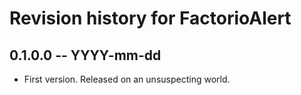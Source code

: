 # Revision history for FactorioAlert

## 0.1.0.0 -- YYYY-mm-dd

* First version. Released on an unsuspecting world.
